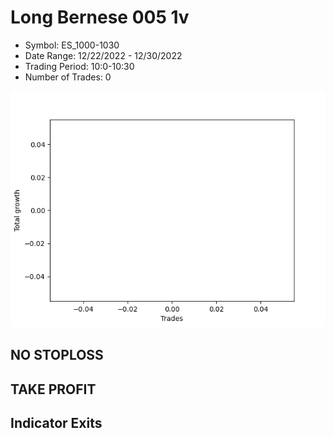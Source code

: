 # Long Bernese 005 1v 
- Symbol: ES_1000-1030
- Date Range: 12/22/2022 - 12/30/2022
- Trading Period: 10:0-10:30
- Number of Trades: 0

![Plot](LongBernese0051vES_1000-1030.png)
## NO STOPLOSS














## TAKE PROFIT











## Indicator Exits

